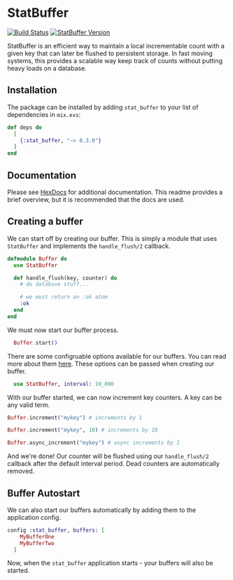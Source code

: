 # StatBuffer

[![Build Status](https://travis-ci.org/nsweeting/stat_buffer.svg?branch=master)](https://travis-ci.org/nsweeting/stat_buffer)
[![StatBuffer Version](https://img.shields.io/hexpm/v/stat_buffer.svg)](https://hex.pm/packages/stat_buffer)

StatBuffer is an efficient way to maintain a local incrementable count with a given key that can later be flushed to persistent storage. In fast moving systems, this provides a scalable way keep track of counts without putting heavy loads on a database.

## Installation

The package can be installed by adding `stat_buffer` to your list of dependencies in `mix.exs`:

```elixir
def deps do
  [
    {:stat_buffer, "~> 0.3.0"}
  ]
end
```

## Documentation

Please see [HexDocs](https://hexdocs.pm/stat_buffer/StatBuffer.html#content) for additional documentation. This readme provides a brief overview, but it is recommended that the docs are used.

## Creating a buffer

We can start off by creating our buffer. This is simply a module that uses `StatBuffer`
and implements the `handle_flush/2` callback.

```elixir
defmodule Buffer do
  use StatBuffer

  def handle_flush(key, counter) do
    # do database stuff...

    # we must return an :ok atom
    :ok
  end
end
```

We must now start our buffer process.

```elixir
  Buffer.start()
```

There are some configruable options available for our buffers. You can read more about them [here](https://hexdocs.pm/stat_buffer/StatBuffer.html#module-options). These options can be passed when creating our buffer.

```elixir
  use StatBuffer, interval: 10_000
```

With our buffer started, we can now increment key counters. A key can be any valid term.

```elixir
Buffer.increment("mykey") # increments by 1

Buffer.increment("mykey", 10) # increments by 10

Buffer.async_increment("mykey") # async increments by 1
```

And we're done! Our counter will be flushed using our `handle_flush/2` callback
after the default interval period. Dead counters are automatically removed.

## Buffer Autostart

We can also start our buffers automatically by adding them to the application config.

```elixir
config :stat_buffer, buffers: [
    MyBufferOne
    MyBufferTwo
  ]
```

Now, when the `stat_buffer` application starts - your buffers will also be started.
